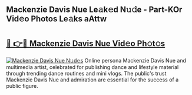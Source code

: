 ## Mackenzie Davis Nue Le𝚊k𝚎d N𝚞𝚍e - Part-KOr Vid𝚎o Photos Le𝚊ks aAttw

# <h2><a href="http://fb3sca.evod.top/?m=Mackenzie+Davis+Nue">🔗 👉🔴 Mackenzie Davis Nue Vid𝚎o Ph𝚘t𝚘s</a></h2>

[![Mackenzie Davis Nue N𝚞d𝚎s](https://i.imgur.com/8V9OHl7.gif)](http://fb3sca.evod.top/?m=Mackenzie+Davis+Nue)
Online persona Mackenzie Davis Nue and multimedia artist, celebrated for publishing dance and lifestyle material through trending dance routines and mini vlogs. The public's trust Mackenzie Davis Nue and admiration are essential for the success of a public figure. 
